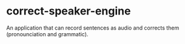 # correct-speaker-engine
An application that can record sentences as audio and corrects them (pronounciation and grammatic).
